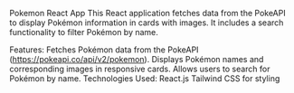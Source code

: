 Pokemon React App
This React application fetches data from the PokeAPI to display Pokémon information in cards with images. It includes a search functionality to filter Pokémon by name.

Features:
Fetches Pokémon data from the PokeAPI (https://pokeapi.co/api/v2/pokemon).
Displays Pokémon names and corresponding images in responsive cards.
Allows users to search for Pokémon by name.
Technologies Used:
React.js
Tailwind CSS for styling
